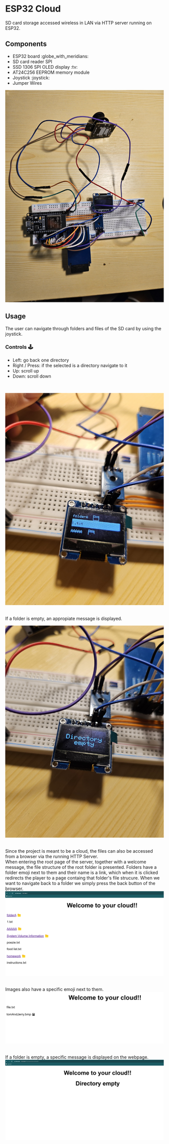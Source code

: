 # ESP32 Cloud

SD card storage accessed wireless in LAN via HTTP server running on ESP32.

## Components

<ul>
    <li>ESP32 board :globe_with_meridians:</li>
    <li>SD card reader SPI</li>
    <li>SSD 1306 SPI OLED display :tv:</li>
	<li>AT24C256 EEPROM memory module</li>
    <li>Joystick :joystick:</li>
    <li>Jumper Wires</li>
</ul>

![Project](images/project.jpg)

## Usage
The user can navigate through folders and files of the SD card by using the joystick.

### Controls :joystick:

<ul>
    <li>Left: go back one directory</li>
    <li>Right / Press: if the selected is a directory navigate to it</li>
    <li>Up: scroll up</li>
	<li>Down: scroll down</li>
</ul>

<br>

![FolderStructure](images/oledFolderStructure.jpg)
<br>
<br>

If a folder is empty, an appropiate message is displayed.
<br>

![EmptyDirOled](images/oledDirEmpty.jpg)
<br>
<br>

Since the project is meant to be a cloud, the files can also be accessed from a browser via the running HTTP Server.
<br>
When entering the root page of the server, together with a welcome message, the file structure of the root folder is presented. Folders have a folder emoji next to them and their name is a link, which when it is clicked redirects the player to a page containg that folder's file strucure. When we want to navigate back to a folder we simply press the back button of the browser.
<br>
![WebMainPage](/images/webMainPage.png)
<br>
<br>

Images also have a specific emoji next to them.
![WebImageEmoji](/images/webPhotoEmoji.png)
<br>
<br>

If a folder is empty, a specific message is displayed on the webpage.
![WebEmptyFolder](/images/webDirectoryEmpty.png)
